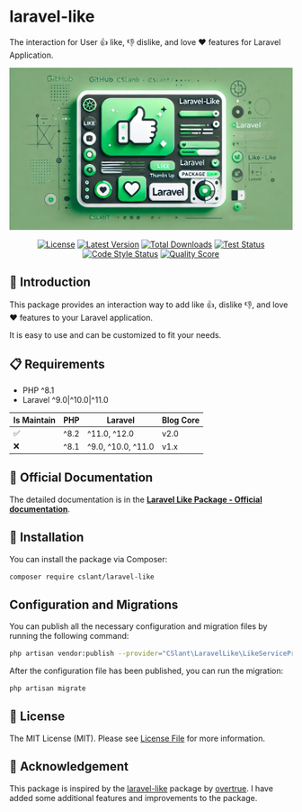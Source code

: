 # laravel-like

The interaction for User 👍 like, 👎 dislike, and love ❤️ features for Laravel Application.

<img src="https://github.com/cslant/laravel-like-docs/blob/main/assets/public/images/laravel-like-thumb.webp" alt="Laravel Like Package">

<p align="center">
<a href="#"><img src="https://img.shields.io/github/license/cslant/laravel-like.svg?style=flat-square" alt="License"></a>
<a href="https://github.com/cslant/laravel-like/releases"><img src="https://img.shields.io/github/release/cslant/laravel-like.svg?style=flat-square" alt="Latest Version"></a>
<a href="https://packagist.org/packages/cslant/laravel-like"><img src="https://img.shields.io/packagist/dt/cslant/laravel-like.svg?style=flat-square" alt="Total Downloads"></a>
<a href="https://github.com/cslant/laravel-like/actions/workflows/setup_test.yml"><img src="https://img.shields.io/github/actions/workflow/status/cslant/laravel-like/setup_test.yml?label=tests&branch=main" alt="Test Status"></a>
<a href="https://github.com/cslant/laravel-like/actions/workflows/php-cs-fixer.yml"><img src="https://img.shields.io/github/actions/workflow/status/cslant/laravel-like/php-cs-fixer.yml?label=code%20style&branch=main" alt="Code Style Status"></a>
<a href="https://scrutinizer-ci.com/g/cslant/laravel-like"><img src="https://img.shields.io/scrutinizer/g/cslant/laravel-like.svg?style=flat-square" alt="Quality Score"></a>
</p>

## 📝 Introduction

This package provides an interaction way to add like 👍, dislike 👎, and love ❤️ features to your Laravel application.

It is easy to use and can be customized to fit your needs.

## 📋 Requirements

- PHP ^8.1
- Laravel ^9.0|^10.0|^11.0

| Is Maintain        | PHP  | Laravel            | Blog Core |
|--------------------|------|--------------------|-----------|
| :white_check_mark: | ^8.2 | ^11.0, ^12.0       | v2.0      |
| :x:                | ^8.1 | ^9.0, ^10.0, ^11.0 | v1.x      |

## 📖 Official Documentation

The detailed documentation is in the **[Laravel Like Package - Official documentation](https://docs.cslant.com/laravel-like)**.

## 🔧 Installation

You can install the package via Composer:

```bash
composer require cslant/laravel-like
```

## Configuration and Migrations

You can publish all the necessary configuration and migration files by running the following command:

```bash
php artisan vendor:publish --provider="CSlant\LaravelLike\LikeServiceProvider"
```

After the configuration file has been published, you can run the migration:

```bash
php artisan migrate
```

## 📄 License

The MIT License (MIT). Please see [License File](LICENSE) for more information.

## 🙏 Acknowledgement

This package is inspired by the [laravel-like](https://github.com/overtrue/laravel-like) package by [overtrue](https://github.com/overtrue). I have added some additional features and improvements to the package.
